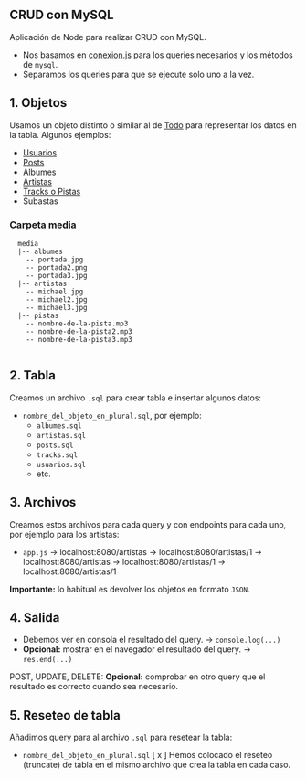## CRUD con MySQL

Aplicación de Node para realizar CRUD con MySQL.

- Nos basamos en [conexion.js](../mysql/conexion.js) para los queries necesarios y los métodos de `mysql`.
- Separamos los queries para que se ejecute solo uno a la vez.

## 1. Objetos
Usamos un objeto distinto o similar al de [Todo](../todos/Todo.js) para representar los datos en la tabla. Algunos ejemplos:
 
 - [Usuarios](./usuarios.md)
 - [Posts](./posts.md)
 - [Albumes](./albumes.md)
 - [Artistas](./artistas.md)
 - [Tracks o Pistas](./tracks.md)
 - Subastas

### Carpeta media

```
  media 
  |-- albumes
    -- portada.jpg
    -- portada2.png
    -- portada3.jpg
  |-- artistas
    -- michael.jpg
    -- michael2.jpg
    -- michael3.jpg
  |-- pistas
    -- nombre-de-la-pista.mp3
    -- nombre-de-la-pista2.mp3
    -- nombre-de-la-pista3.mp3
    
```

## 2. Tabla
Creamos un archivo `.sql` para crear tabla e insertar algunos datos:
- `nombre_del_objeto_en_plural.sql`, por ejemplo:
  - `albumes.sql`
  - `artistas.sql`
  - `posts.sql`
  - `tracks.sql`
  - `usuarios.sql`
  - etc.

## 3. Archivos
Creamos estos archivos para cada query y con endpoints para cada uno, por ejemplo para los artistas:
- `app.js` 
  -> localhost:8080/artistas
  -> localhost:8080/artistas/1
  -> localhost:8080/artistas
  -> localhost:8080/artistas/1
  -> localhost:8080/artistas/1

**Importante:** lo habitual es devolver los objetos en formato `JSON`. 

## 4. Salida

- Debemos ver en consola el resultado del query. -> `console.log(...)`
- **Opcional:** mostrar en el navegador el resultado del query. -> `res.end(...)`

POST, UPDATE, DELETE:
**Opcional:** comprobar en otro query que el resultado es correcto cuando sea necesario.

## 5. Reseteo de tabla
Añadimos query para al archivo `.sql` para resetear la tabla:
- `nombre_del_objeto_en_plural.sql`
[ x ] Hemos colocado el reseteo (truncate) de tabla en el mismo archivo que crea la tabla en cada caso.
